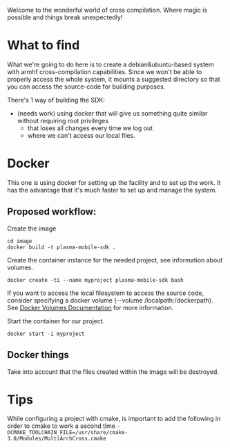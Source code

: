 Welcome to the wonderful world of cross compilation. Where magic is possible and things break unexpectedly!

# What to find

What we're going to do here is to create a debian&ubuntu-based system with armhf cross-compilation capabilities. Since we won't be able to properly access the whole system, it mounts a suggested directory so that you can access the source-code for building purposes.

There's 1 way of building the SDK:
* (needs work) using docker that will give us something quite similar without requiring root privileges
    * that loses all changes every time we log out
    * where we can't access our local files.

# Docker
This one is using docker for setting up the facility and to set up the work. It has the advantage that it's much faster to set up and manage the system.

## Proposed workflow:
Create the image
```
cd image
docker build -t plasma-mobile-sdk .
```

Create the container instance for the needed project, see information about volumes.
```
docker create -ti --name myproject plasma-mobile-sdk bash
```
If you want to access the local filesystem to access the source code, consider specifying a docker volume (--volume /localpath:/dockerpath).
See [Docker Volumes Documentation](https://docs.docker.com/userguide/dockervolumes/) for more information.

Start the container for our project.
```
docker start -i myproject
```

## Docker things
Take into account that the files created within the image will be destroyed.

# Tips
While configuring a project with cmake, is important to add
the following in order to cmake to work a second time
`-DCMAKE_TOOLCHAIN_FILE=/usr/share/cmake-3.0/Modules/MultiArchCross.cmake`
